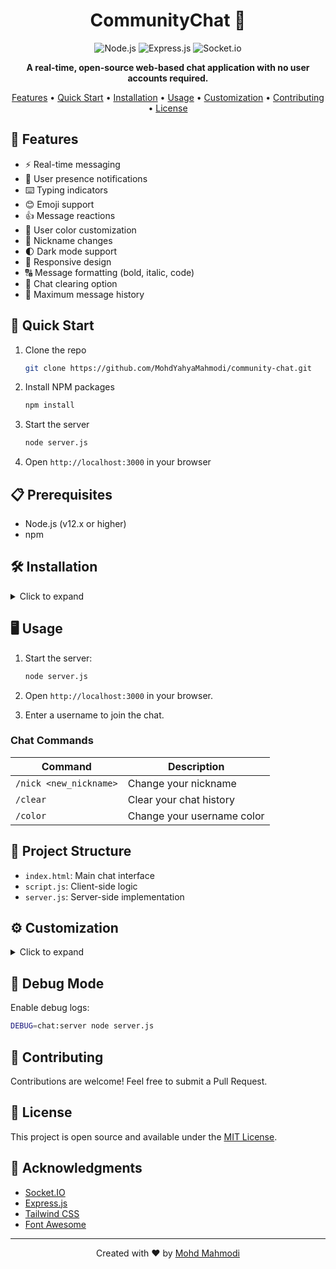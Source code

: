 <h1 align="center">CommunityChat 💬</h1>

<p align="center">
  <img src="https://img.shields.io/badge/node.js-6DA55F?style=for-the-badge&logo=node.js&logoColor=white" alt="Node.js">
  <img src="https://img.shields.io/badge/express.js-%23404d59.svg?style=for-the-badge&logo=express&logoColor=%2361DAFB" alt="Express.js">
  <img src="https://img.shields.io/badge/socket.io-black?style=for-the-badge&logo=socket.io&badgeColor=010101" alt="Socket.io">
</p>

<p align="center">
  <b>A real-time, open-source web-based chat application with no user accounts required.</b>
</p>

<p align="center">
  <a href="#features">Features</a> •
  <a href="#quick-start">Quick Start</a> •
  <a href="#installation">Installation</a> •
  <a href="#usage">Usage</a> •
  <a href="#customization">Customization</a> •
  <a href="#contributing">Contributing</a> •
  <a href="#license">License</a>
</p>

## 🌟 Features

- ⚡ Real-time messaging
- 👥 User presence notifications
- ⌨️ Typing indicators
- 😊 Emoji support
- 👍 Message reactions
- 🎨 User color customization
- 📝 Nickname changes
- 🌓 Dark mode support
- 📱 Responsive design
- 🔠 Message formatting (bold, italic, code)
- 🧹 Chat clearing option
- 📜 Maximum message history

## 🚀 Quick Start

1. Clone the repo
   ```sh
   git clone https://github.com/MohdYahyaMahmodi/community-chat.git
   ```
2. Install NPM packages
   ```sh
   npm install
   ```
3. Start the server
   ```sh
   node server.js
   ```
4. Open `http://localhost:3000` in your browser

## 📋 Prerequisites

- Node.js (v12.x or higher)
- npm

## 🛠️ Installation

<details>
<summary>Click to expand</summary>

1. Clone the repository:
   ```sh
   git clone https://github.com/MohdYahyaMahmodi/community-chat.git
   cd community-chat
   ```

2. Install the required npm packages:
   ```sh
   npm install express socket.io debug
   ```

</details>

## 🖥️ Usage

1. Start the server:
   ```sh
   node server.js
   ```

2. Open `http://localhost:3000` in your browser.

3. Enter a username to join the chat.

### Chat Commands

| Command | Description |
|---------|-------------|
| `/nick <new_nickname>` | Change your nickname |
| `/clear` | Clear your chat history |
| `/color` | Change your username color |

## 📁 Project Structure

- `index.html`: Main chat interface
- `script.js`: Client-side logic
- `server.js`: Server-side implementation

## ⚙️ Customization

<details>
<summary>Click to expand</summary>

### Changing the Port

Modify the `PORT` constant in `server.js`:

```javascript
const PORT = process.env.PORT || 3000;
```

### Chat Limitations

Adjust these constants in `server.js`:

```javascript
const MAX_MESSAGE_LENGTH = 500;
const MAX_USERNAME_LENGTH = 30;
const MAX_MESSAGES = 50;
```

### Theming

Modify the `tailwind.config` object in `index.html` to customize the theme.

</details>

## 🐛 Debug Mode

Enable debug logs:

```sh
DEBUG=chat:server node server.js
```

## 🤝 Contributing

Contributions are welcome! Feel free to submit a Pull Request.

## 📄 License

This project is open source and available under the [MIT License](LICENSE).

## 🙏 Acknowledgments

- [Socket.IO](https://socket.io/)
- [Express.js](https://expressjs.com/)
- [Tailwind CSS](https://tailwindcss.com/)
- [Font Awesome](https://fontawesome.com/)

<hr>

<p align="center">
  Created with ❤️ by <a href="https://twitter.com/mohdmahmodi">Mohd Mahmodi</a>
</p>